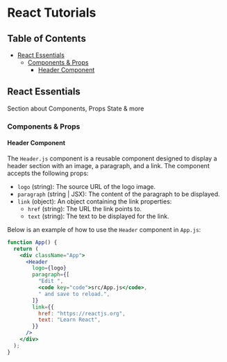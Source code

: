 # React Tutorials

## Table of Contents

- [React Essentials](#react-essentials)
  - [Components & Props](#components--props)
    - [Header Component](#header-component)

## React Essentials

Section about Components, Props State & more

### Components & Props

#### Header Component

The `Header.js` component is a reusable component designed to display a header section with an image, a paragraph, and a link. The component accepts the following props:

- `logo` (string): The source URL of the logo image.
- `paragraph` (string | JSX): The content of the paragraph to be displayed.
- `link` (object): An object containing the link properties:
  - `href` (string): The URL the link points to.
  - `text` (string): The text to be displayed for the link.

Below is an example of how to use the `Header` component in `App.js`:

```jsx
function App() {
  return (
    <div className="App">
      <Header
        logo={logo}
        paragraph={[
          "Edit ",
          <code key="code">src/App.js</code>,
          " and save to reload.",
        ]}
        link={{
          href: "https://reactjs.org",
          text: "Learn React",
        }}
      />
    </div>
  );
}
```
